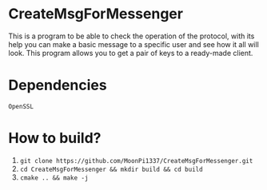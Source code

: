 # CreateMsgForMessenger
This is a program to be able to check the operation of the protocol, with its help you can make a basic message to a specific user and see how it all will look.
This program allows you to get a pair of keys to a ready-made client.
# Dependencies
`OpenSSL`
# How to build?
1. `git clone https://github.com/MoonPi1337/CreateMsgForMessenger.git`
2. `cd CreateMsgForMessenger && mkdir build && cd build`
3. `cmake .. && make -j`
